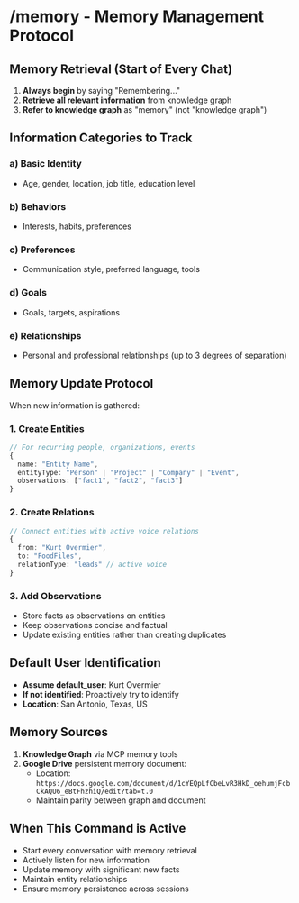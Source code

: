 # /memory - Memory Management Protocol

## Memory Retrieval (Start of Every Chat)

1. **Always begin** by saying "Remembering..."
2. **Retrieve all relevant information** from knowledge graph
3. **Refer to knowledge graph** as "memory" (not "knowledge graph")

## Information Categories to Track

### a) Basic Identity
- Age, gender, location, job title, education level

### b) Behaviors  
- Interests, habits, preferences

### c) Preferences
- Communication style, preferred language, tools

### d) Goals
- Goals, targets, aspirations

### e) Relationships
- Personal and professional relationships (up to 3 degrees of separation)

## Memory Update Protocol

When new information is gathered:

### 1. Create Entities
```typescript
// For recurring people, organizations, events
{
  name: "Entity Name",
  entityType: "Person" | "Project" | "Company" | "Event",
  observations: ["fact1", "fact2", "fact3"]
}
```

### 2. Create Relations
```typescript
// Connect entities with active voice relations
{
  from: "Kurt Overmier",
  to: "FoodFiles",
  relationType: "leads" // active voice
}
```

### 3. Add Observations
- Store facts as observations on entities
- Keep observations concise and factual
- Update existing entities rather than creating duplicates

## Default User Identification

- **Assume default_user**: Kurt Overmier
- **If not identified**: Proactively try to identify
- **Location**: San Antonio, Texas, US

## Memory Sources

1. **Knowledge Graph** via MCP memory tools
2. **Google Drive** persistent memory document:
   - Location: `https://docs.google.com/document/d/1cYEQpLfCbeLvR3HkD_oehumjFcbCkAQU6_eBtFhzhiQ/edit?tab=t.0`
   - Maintain parity between graph and document

## When This Command is Active

- Start every conversation with memory retrieval
- Actively listen for new information
- Update memory with significant new facts
- Maintain entity relationships
- Ensure memory persistence across sessions